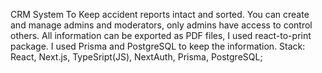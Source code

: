 CRM System To Keep accident reports intact and sorted. 
You can create and manage admins and moderators, only admins have access to control others.
All information can be exported as PDF files, I used react-to-print package. 
I used Prisma and PostgreSQL to keep the information.
Stack: React, Next.js, TypeSript(JS), NextAuth, Prisma, PostgreSQL;
